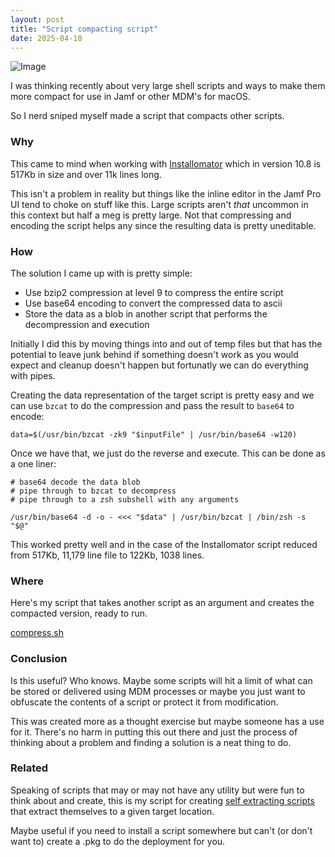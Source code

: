 ```yaml
---
layout: post
title: "Script compacting script"
date: 2025-04-10
---
```


![Image](https://github.com/user-attachments/assets/7b593a1c-dc5f-4447-a75a-1f89c97ab6ae)

I was thinking recently about very large shell scripts and ways to make them more compact for use in Jamf or other MDM's for macOS.

So I nerd sniped myself made a script that compacts other scripts.

<!--more-->

### Why

This came to mind when working with [Installomator](https://github.com/installomator/Installomator/) which in version 10.8 is 517Kb in size and over 11k lines long.

This isn't a problem in reality but things like the inline editor in the Jamf Pro UI tend to choke on stuff like this. Large scripts aren't _that_ uncommon in this context but half a meg is pretty large. Not that compressing and encoding the script helps any since the resulting data is pretty uneditable. 

### How 

The solution I came up with is pretty simple:

 - Use bzip2 compression at level 9 to compress the entire script
 - Use base64 encoding to convert the compressed data to ascii
 - Store the data as a blob in another script that performs the decompression and execution

Initially I did this by moving things into and out of temp files but that has the potential to leave junk behind if something doesn't work as you would expect and cleanup doesn't happen but fortunatly we can do everything with pipes.

Creating the data representation of the target script is pretty easy and we can use `bzcat` to do the compression and pass the result to `base64` to encode:

```
data=$(/usr/bin/bzcat -zk9 "$inputFile" | /usr/bin/base64 -w120)
```

Once we have that, we just do the reverse and execute. This can be done as a one liner:

```
# base64 decode the data blob
# pipe through to bzcat to decompress
# pipe through to a zsh subshell with any arguments

/usr/bin/base64 -d -o - <<< "$data" | /usr/bin/bzcat | /bin/zsh -s "$@"
```

This worked pretty well and in the case of the Installomator script reduced from 517Kb, 11,179 line file to 122Kb, 1038 lines.

### Where

Here's my script that takes another script as an argument and creates the compacted version, ready to run.

[compress.sh](https://github.com/bartreardon/macscripts/blob/master/compress.sh)

### Conclusion

Is this useful? Who knows. Maybe some scripts will hit a limit of what can be stored or delivered using MDM processes or maybe you just want to obfuscate the contents of a script or protect it from modification.

This was created more as a thought exercise but maybe someone has a use for it. There's no harm in putting this out there and just the process of thinking about a problem and finding a solution is a neat thing to do.

### Related

Speaking of scripts that may or may not have any utility but were fun to think about and create, this is my script for creating [self extracting scripts](https://github.com/bartreardon/macscripts/blob/master/create_self_extracting_script.sh) that extract themselves to a given target location. 

Maybe useful if you need to install a script somewhere but can't (or don't want to) create a .pkg to do the deployment for you.
